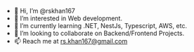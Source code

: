 - 👋 Hi, I’m @rskhan167
- 👀 I’m interested in Web development.
- 🌱 I’m currently learning .NET, NestJs, Typescript, AWS, etc.
- 💞️ I’m looking to collaborate on Backend/Frontend Projects.
- 📫 Reach me at rs.khan167@gmail.com

<!---
rskhan167/rskhan167 is a ✨ special ✨ repository because its `README.md` (this file) appears on your GitHub profile.
You can click the Preview link to take a look at your changes.
--->
